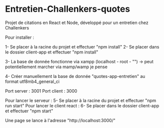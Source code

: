 # Entretien-Challenkers-quotes
Projet de citations en React et Node, développé pour un entretien chez Challenkers

Pour installer : 

1- Se placer à la racine du projet et effectuer "npm install"
2- Se placer dans le dossier client-app et effectuer "npm install"

3- La base de donnée fonctionne via xampp (localhost - root - "")
    -> peut potentiellement marcher via mamp/wamp je pense

4- Créer manuellement la base de donnée "quotes-app-entretien" au format utf8mb4_general_ci

Port server : 3001
Port client : 3000

Pour lancer le serveur : 
5- Se placer à la racine du projet et effectuer "npm run start"
Pour lancer le client react : 
6- Se placer dans le dossier client-app et effectuer "npm start"

Une page se lance à l'adresse "http://localhost:3000/"